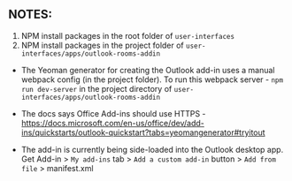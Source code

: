 ## NOTES:

1. NPM install packages in the root folder of `user-interfaces`
2. NPM install packages in the project folder of `user-interfaces/apps/outlook-rooms-addin`

-   The Yeoman generator for creating the Outlook add-in uses a manual webpack config (in the project folder). To run this webpack server - `npm run dev-server` in the project directory of `user-interfaces/apps/outlook-rooms-addin`

-   The docs says Office Add-ins should use HTTPS - https://docs.microsoft.com/en-us/office/dev/add-ins/quickstarts/outlook-quickstart?tabs=yeomangenerator#tryitout

-   The add-in is currently being side-loaded into the Outlook desktop app.
    Get Add-in > `My add-ins` tab > `Add a custom add-in` button > `Add from file` > manifest.xml
